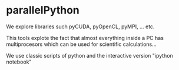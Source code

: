 parallelPython
==============

We explore libraries such pyCUDA, pyOpenCL, pyMPI, ... etc.

This tools explote the fact that almost everything inside a PC has multiprocesors which can be used for scientific calculations...

We use classic scripts of python and the interactive version "ipython notebook"

